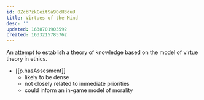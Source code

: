 ```yaml
---
id: 0ZcbPzkCeitSa90cH3duU
title: Virtues of the Mind
desc: ''
updated: 1638701903592
created: 1633215785762
---
```

An attempt to establish a theory of knowledge based on the model of virtue theory in ethics.

- [[p.hasAssesment]]
  - likely to be dense
  - not closely related to immediate priorities
  - could inform an in-game model of morality
